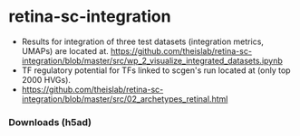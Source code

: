 # retina-sc-integration

- Results for integration of three test datasets (integration metrics, UMAPs) are located at.
https://github.com/theislab/retina-sc-integration/blob/master/src/wp_2_visualize_integrated_datasets.ipynb
- TF regulatory potential for TFs linked to scgen's run located at (only top 2000 HVGs).
- https://github.com/theislab/retina-sc-integration/blob/master/src/02_archetypes_retinal.html

### Downloads (h5ad)

